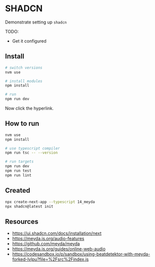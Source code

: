 # SHADCN

Demonstrate setting up `shadcn`

TODO:

* Get it configured

## Install

```sh
# switch versions
nvm use  

# install modules
npm install

# run
npm run dev
```

Now click the hyperlink.  

## How to run

```sh
nvm use
npm install

# use typescript compiler
npm run tsc -- --version  

# run targets
npm run dev
npm run test
npm run lint
```

## Created

```sh
npx create-next-app --typescript 14_meyda
npx shadcn@latest init


```

## Resources

* https://ui.shadcn.com/docs/installation/next
* https://meyda.js.org/audio-features
* https://github.com/meyda/meyda
* https://meyda.js.org/guides/online-web-audio
* https://codesandbox.io/p/sandbox/using-beatdetektor-with-meyda-forked-lvlpu?file=%2Fsrc%2Findex.js